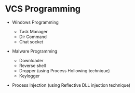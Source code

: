 # VCS Programming

- Windows Programming
    -  Task Manager
    -  Dir Command
    -  Chat socket

- Malware Programming
    - Downloader
    - Reverse shell
    - Dropper (using Process Hollowing technique)
    - Keylogger

- Process Injection (using Reflective DLL injection technique)

